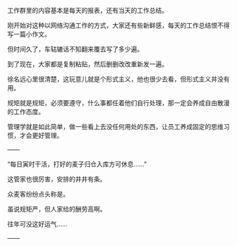 工作群里的内容基本是每天的报表，还有当天的工作总结。

刚开始对这种以网络沟通工作的方式，大家还有些新鲜感，每天的工作总结恨不得写一篇小作文。

但时间久了，车轱辘话不知翻来覆去写了多少遍。

到了现在，大家都是复制粘贴，然后删删改改重新发一遍。

徐名远心里很清楚，这玩意儿就是个形式主义，他也很少去看，但形式主义并没有用。

规矩就是规矩，必须要遵守，什么事都任着他们自行处理，那一定会养成自由散漫的工作态度。

管理学就是如此简单，做一些看上去没任何用处的东西，让员工养成固定的思维习惯，才会更好管理。

——

“每日寅时干活，打好的麦子归仓入库方可休息……”

这管家也很厉害，安排的井井有条。

众麦客纷纷点头称是。

虽说规矩严，但人家给的酬劳高啊。

往年可没这好运气……

——

